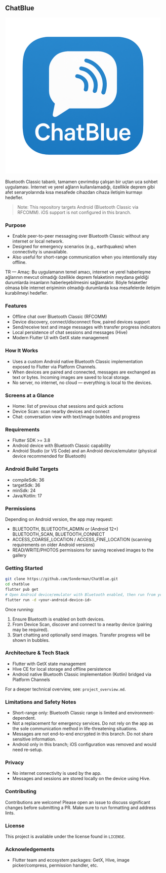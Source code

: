 ## ChatBlue

![ChatBlue Logo](assets/chatblue_logo.png)

Bluetooth Classic tabanlı, tamamen çevrimdışı çalışan bir uçtan uca sohbet uygulaması. İnternet ve yerel ağların kullanılamadığı, özellikle deprem gibi afet senaryolarında kısa mesafede cihazdan cihaza iletişim kurmayı hedefler.

> Note: This repository targets Android (Bluetooth Classic via RFCOMM). iOS support is not configured in this branch.

### Purpose
- Enable peer-to-peer messaging over Bluetooth Classic without any internet or local network.
- Designed for emergency scenarios (e.g., earthquakes) when connectivity is unavailable.
- Also useful for short-range communication when you intentionally stay offline.

TR — Amaç: Bu uygulamanın temel amacı, internet ve yerel haberleşme ağlarının mevcut olmadığı özellikle deprem felaketinin meydana geldiği durumlarda insanların haberleşebilmesini sağlamaktır. Böyle felaketler olmasa bile internet erişiminin olmadığı durumlarda kısa mesafelerde iletişim kurabilmeyi hedefler.

### Features
- Offline chat over Bluetooth Classic (RFCOMM)
- Device discovery, connect/disconnect flow, paired devices support
- Send/receive text and image messages with transfer progress indicators
- Local persistence of chat sessions and messages (Hive)
- Modern Flutter UI with GetX state management

### How It Works
- Uses a custom Android native Bluetooth Classic implementation exposed to Flutter via Platform Channels.
- When devices are paired and connected, messages are exchanged as text or bytes. Incoming images are saved to local storage.
- No server, no internet, no cloud — everything is local to the devices.

### Screens at a Glance
- Home: list of previous chat sessions and quick actions
- Device Scan: scan nearby devices and connect
- Chat: conversation view with text/image bubbles and progress

### Requirements
- Flutter SDK >= 3.8
- Android device with Bluetooth Classic capability
- Android Studio (or VS Code) and an Android device/emulator (physical device recommended for Bluetooth)

### Android Build Targets
- compileSdk: 36
- targetSdk: 36
- minSdk: 24
- Java/Kotlin: 17

### Permissions
Depending on Android version, the app may request:
- BLUETOOTH, BLUETOOTH_ADMIN or (Android 12+) BLUETOOTH_SCAN, BLUETOOTH_CONNECT
- ACCESS_COARSE_LOCATION / ACCESS_FINE_LOCATION (scanning requirements on older Android versions)
- READ/WRITE/PHOTOS permissions for saving received images to the gallery

### Getting Started
```bash
git clone https://github.com/Sonderman/ChatBlue.git
cd chatblue
flutter pub get
# Open Android device/emulator with Bluetooth enabled, then run from your IDE or:
flutter run -d <your-android-device-id>
```

Once running:
1) Ensure Bluetooth is enabled on both devices.
2) From Device Scan, discover and connect to a nearby device (pairing may be required).
3) Start chatting and optionally send images. Transfer progress will be shown in bubbles.

### Architecture & Tech Stack
- Flutter with GetX state management
- Hive CE for local storage and offline persistence
- Android native Bluetooth Classic implementation (Kotlin) bridged via Platform Channels

For a deeper technical overview, see: `project_overview.md`.

### Limitations and Safety Notes
- Short-range only: Bluetooth Classic range is limited and environment-dependent.
- Not a replacement for emergency services. Do not rely on the app as the sole communication method in life-threatening situations.
- Messages are not end-to-end encrypted in this branch. Do not share sensitive information.
- Android only in this branch; iOS configuration was removed and would need re-setup.

### Privacy
- No internet connectivity is used by the app.
- Messages and sessions are stored locally on the device using Hive.

### Contributing
Contributions are welcome! Please open an issue to discuss significant changes before submitting a PR. Make sure to run formatting and address lints.

### License
This project is available under the license found in `LICENSE`.

### Acknowledgements
- Flutter team and ecosystem packages: GetX, Hive, image picker/compress, permission handler, etc.
